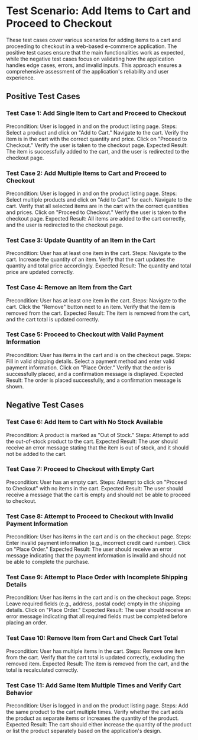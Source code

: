 # Test Scenario: Add Items to Cart and Proceed to Checkout

These test cases cover various scenarios for adding items to a cart and proceeding to checkout in a web-based e-commerce application. The positive test cases ensure that the main functionalities work as expected, while the negative test cases focus on validating how the application handles edge cases, errors, and invalid inputs. This approach ensures a comprehensive assessment of the application's reliability and user experience.

## Positive Test Cases

### Test Case 1: Add Single Item to Cart and Proceed to Checkout

Precondition: User is logged in and on the product listing page.
Steps:
Select a product and click on "Add to Cart."
Navigate to the cart.
Verify the item is in the cart with the correct quantity and price.
Click on "Proceed to Checkout."
Verify the user is taken to the checkout page.
Expected Result: The item is successfully added to the cart, and the user is redirected to the checkout page.

### Test Case 2: Add Multiple Items to Cart and Proceed to Checkout

Precondition: User is logged in and on the product listing page.
Steps:
Select multiple products and click on "Add to Cart" for each.
Navigate to the cart.
Verify that all selected items are in the cart with the correct quantities and prices.
Click on "Proceed to Checkout."
Verify the user is taken to the checkout page.
Expected Result: All items are added to the cart correctly, and the user is redirected to the checkout page.

### Test Case 3: Update Quantity of an Item in the Cart

Precondition: User has at least one item in the cart.
Steps:
Navigate to the cart.
Increase the quantity of an item.
Verify that the cart updates the quantity and total price accordingly.
Expected Result: The quantity and total price are updated correctly.

### Test Case 4: Remove an Item from the Cart

Precondition: User has at least one item in the cart.
Steps:
Navigate to the cart.
Click the "Remove" button next to an item.
Verify that the item is removed from the cart.
Expected Result: The item is removed from the cart, and the cart total is updated correctly.

### Test Case 5: Proceed to Checkout with Valid Payment Information

Precondition: User has items in the cart and is on the checkout page.
Steps:
Fill in valid shipping details.
Select a payment method and enter valid payment information.
Click on "Place Order."
Verify that the order is successfully placed, and a confirmation message is displayed.
Expected Result: The order is placed successfully, and a confirmation message is shown.

## Negative Test Cases

### Test Case 6: Add Item to Cart with No Stock Available

Precondition: A product is marked as "Out of Stock."
Steps:
Attempt to add the out-of-stock product to the cart.
Expected Result: The user should receive an error message stating that the item is out of stock, and it should not be added to the cart.

### Test Case 7: Proceed to Checkout with Empty Cart

Precondition: User has an empty cart.
Steps:
Attempt to click on "Proceed to Checkout" with no items in the cart.
Expected Result: The user should receive a message that the cart is empty and should not be able to proceed to checkout.

### Test Case 8: Attempt to Proceed to Checkout with Invalid Payment Information

Precondition: User has items in the cart and is on the checkout page.
Steps:
Enter invalid payment information (e.g., incorrect credit card number).
Click on "Place Order."
Expected Result: The user should receive an error message indicating that the payment information is invalid and should not be able to complete the purchase.

### Test Case 9: Attempt to Place Order with Incomplete Shipping Details

Precondition: User has items in the cart and is on the checkout page.
Steps:
Leave required fields (e.g., address, postal code) empty in the shipping details.
Click on "Place Order."
Expected Result: The user should receive an error message indicating that all required fields must be completed before placing an order.

### Test Case 10: Remove Item from Cart and Check Cart Total

Precondition: User has multiple items in the cart.
Steps:
Remove one item from the cart.
Verify that the cart total is updated correctly, excluding the removed item.
Expected Result: The item is removed from the cart, and the total is recalculated correctly.

### Test Case 11: Add Same Item Multiple Times and Verify Cart Behavior

Precondition: User is logged in and on the product listing page.
Steps:
Add the same product to the cart multiple times.
Verify whether the cart adds the product as separate items or increases the quantity of the product.
Expected Result: The cart should either increase the quantity of the product or list the product separately based on the application's design.
